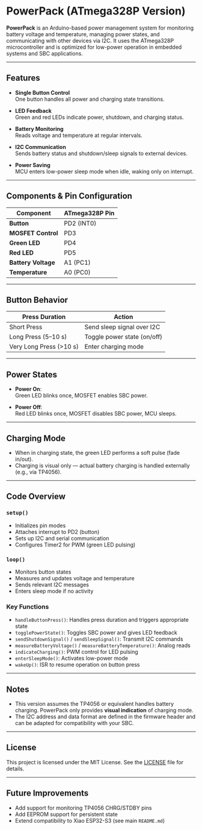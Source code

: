 # PowerPack (ATmega328P Version)

**PowerPack** is an Arduino-based power management system for monitoring battery voltage and temperature, managing power states, and communicating with other devices via I2C. It uses the ATmega328P microcontroller and is optimized for low-power operation in embedded systems and SBC applications.

---

## Features

- **Single Button Control**  
  One button handles all power and charging state transitions.

- **LED Feedback**  
  Green and red LEDs indicate power, shutdown, and charging status.

- **Battery Monitoring**  
  Reads voltage and temperature at regular intervals.

- **I2C Communication**  
  Sends battery status and shutdown/sleep signals to external devices.

- **Power Saving**  
  MCU enters low-power sleep mode when idle, waking only on interrupt.

---

## Components & Pin Configuration

| Component           | ATmega328P Pin |
|---------------------|----------------|
| **Button**          | PD2 (INT0)     |
| **MOSFET Control**  | PD3            |
| **Green LED**       | PD4            |
| **Red LED**         | PD5            |
| **Battery Voltage** | A1 (PC1)       |
| **Temperature**     | A0 (PC0)       |

---

## Button Behavior

| Press Duration      | Action                                |
|---------------------|----------------------------------------|
| Short Press         | Send sleep signal over I2C             |
| Long Press (5–10 s) | Toggle power state (on/off)            |
| Very Long Press (>10 s) | Enter charging mode               |

---

## Power States

- **Power On**:  
  Green LED blinks once, MOSFET enables SBC power.

- **Power Off**:  
  Red LED blinks once, MOSFET disables SBC power, MCU sleeps.

---

## Charging Mode

- When in charging state, the green LED performs a soft pulse (fade in/out).
- Charging is visual only — actual battery charging is handled externally (e.g., via TP4056).

---

## Code Overview

### `setup()`

- Initializes pin modes
- Attaches interrupt to PD2 (button)
- Sets up I2C and serial communication
- Configures Timer2 for PWM (green LED pulsing)

### `loop()`

- Monitors button states
- Measures and updates voltage and temperature
- Sends relevant I2C messages
- Enters sleep mode if no activity

### Key Functions

- `handleButtonPress()`: Handles press duration and triggers appropriate state
- `togglePowerState()`: Toggles SBC power and gives LED feedback
- `sendShutdownSignal()` / `sendSleepSignal()`: Transmit I2C commands
- `measureBatteryVoltage()` / `measureBatteryTemperature()`: Analog reads
- `indicateCharging()`: PWM control for LED pulsing
- `enterSleepMode()`: Activates low-power mode
- `wakeUp()`: ISR to resume operation on button press

---

## Notes

- This version assumes the TP4056 or equivalent handles battery charging. PowerPack only provides **visual indication** of charging mode.
- The I2C address and data format are defined in the firmware header and can be adapted for compatibility with your SBC.

---

## License

This project is licensed under the MIT License. See the [LICENSE](LICENSE) file for details.

---

## Future Improvements

- Add support for monitoring TP4056 CHRG/STDBY pins
- Add EEPROM support for persistent state
- Extend compatibility to Xiao ESP32-S3 (see main `README.md`)
